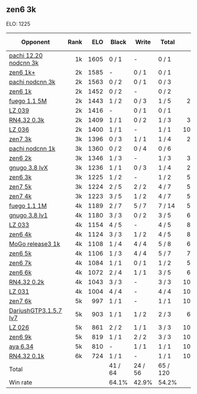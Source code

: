 ## zen6 3k ##

ELO: 1225

Opponent | Rank | ELO | Black | Write | Total | Win rate
---------|-----:|----:|-------|-------|-------|-------:
[pachi 12.20 nodcnn 3k](pachi%2012.20%20nodcnn%203k.md) | 1k | 1605 | 0 / 1 | - | 0 / 1 | 0.0%
[zen6 1k+](zen6%201k+.md) | 2k | 1585 | - | 0 / 1 | 0 / 1 | 0.0%
[pachi nodcnn 3k](pachi%20nodcnn%203k.md) | 2k | 1563 | 0 / 2 | 0 / 1 | 0 / 3 | 0.0%
[zen6 1k](zen6%201k.md) | 2k | 1452 | 0 / 2 | - | 0 / 2 | 0.0%
[fuego 1.1 5M](fuego%201.1%205M.md) | 2k | 1443 | 1 / 2 | 0 / 3 | 1 / 5 | 20.0%
[LZ 039](LZ%20039.md) | 2k | 1416 | - | 0 / 1 | 0 / 1 | 0.0%
[RN4.32 0.3k](RN4.32%200.3k.md) | 2k | 1409 | 1 / 1 | 0 / 2 | 1 / 3 | 33.3%
[LZ 036](LZ%20036.md) | 2k | 1400 | 1 / 1 | - | 1 / 1 | 100.0%
[zen7 3k](zen7%203k.md) | 3k | 1396 | 0 / 3 | 1 / 1 | 1 / 4 | 25.0%
[pachi nodcnn 1k](pachi%20nodcnn%201k.md) | 3k | 1360 | 0 / 2 | 0 / 4 | 0 / 6 | 0.0%
[zen6 2k](zen6%202k.md) | 3k | 1346 | 1 / 3 | - | 1 / 3 | 33.3%
[gnugo 3.8 lvX](gnugo%203.8%20lvX.md) | 3k | 1236 | 1 / 1 | 0 / 3 | 1 / 4 | 25.0%
[zen6 3k](zen6%203k.md) | 3k | 1225 | 1 / 2 | - | 1 / 2 | 50.0%
[zen7 5k](zen7%205k.md) | 3k | 1224 | 2 / 5 | 2 / 2 | 4 / 7 | 57.1%
[zen7 4k](zen7%204k.md) | 3k | 1223 | 3 / 5 | 1 / 2 | 4 / 7 | 57.1%
[fuego 1.1 1M](fuego%201.1%201M.md) | 4k | 1189 | 2 / 7 | 5 / 7 | 7 / 14 | 50.0%
[gnugo 3.8 lv1](gnugo%203.8%20lv1.md) | 4k | 1180 | 3 / 3 | 0 / 2 | 3 / 5 | 60.0%
[LZ 033](LZ%20033.md) | 4k | 1154 | 4 / 5 | - | 4 / 5 | 80.0%
[zen6 4k](zen6%204k.md) | 4k | 1124 | 3 / 3 | 1 / 2 | 4 / 5 | 80.0%
[MoGo release3 1k](MoGo%20release3%201k.md) | 4k | 1108 | 1 / 4 | 4 / 4 | 5 / 8 | 62.5%
[zen6 5k](zen6%205k.md) | 4k | 1106 | 1 / 3 | 4 / 4 | 5 / 7 | 71.4%
[zen6 7k](zen6%207k.md) | 4k | 1084 | 1 / 1 | 0 / 1 | 1 / 2 | 50.0%
[zen6 6k](zen6%206k.md) | 4k | 1072 | 2 / 4 | 1 / 1 | 3 / 5 | 60.0%
[RN4.32 0.2k](RN4.32%200.2k.md) | 4k | 1043 | 3 / 3 | - | 3 / 3 | 100.0%
[LZ 031](LZ%20031.md) | 4k | 1004 | 4 / 4 | - | 4 / 4 | 100.0%
[zen7 6k](zen7%206k.md) | 5k | 997 | 1 / 1 | - | 1 / 1 | 100.0%
[DariushGTP3.1.5.7 lv7](DariushGTP3.1.5.7%20lv7.md) | 5k | 903 | 1 / 1 | 1 / 2 | 2 / 3 | 66.7%
[LZ 026](LZ%20026.md) | 5k | 861 | 2 / 2 | 1 / 1 | 3 / 3 | 100.0%
[zen6 9k](zen6%209k.md) | 5k | 819 | 1 / 1 | 2 / 2 | 3 / 3 | 100.0%
[aya 6.34](aya%206.34.md) | 5k | 810 | - | 1 / 1 | 1 / 1 | 100.0%
[RN4.32 0.1k](RN4.32%200.1k.md) | 6k | 724 | 1 / 1 | - | 1 / 1 | 100.0%
Total | | | 41 / 64 | 24 / 56 | 65 / 120 | 
Win rate| | | 64.1% | 42.9% | 54.2% | 
